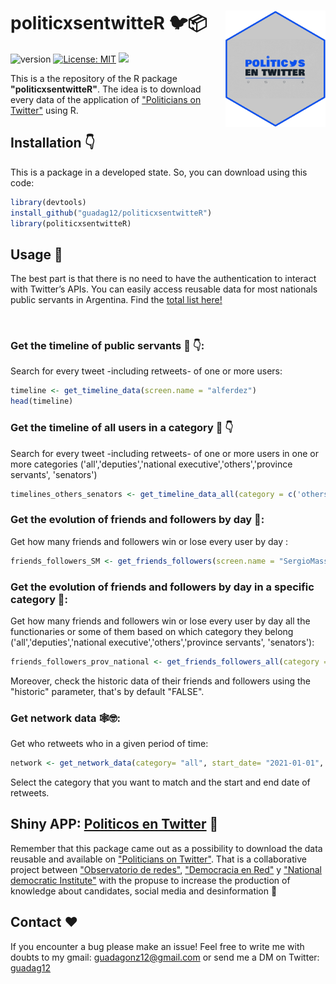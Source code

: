 <!-- README.md is generated from README.Rmd. Please edit that file -->
  
  # politicxsentwitteR 🐦📦  <img src="man/figures/logo.png" width="160px" align="right" />

![version](https://img.shields.io/badge/version-0.0.0.9-green) [![License: MIT](https://img.shields.io/badge/License-MIT-yellow.svg)](https://opensource.org/licenses/MIT)  ![](https://visitor-badge.glitch.me/badge?page_id=guadag12.politicxsentwitteR&style=flat-square&color=0088cc) 

  This is a the repository of the R package __"politicxsentwitteR"__. The idea is to download every data of the application of ["Politicians on Twitter"](https://oderedes.shinyapps.io/politicosentwitter/) using R.
<!-- Use twitter from R. Get started by reading `vignette("rtweet")`. -->
  
  
  ## Installation 👇
  
  This is a package in a developed state. So, you can download using this code:
  
 ``` r 
library(devtools)
install_github("guadag12/politicxsentwitteR")
library(politicxsentwitteR)
```

## Usage 🌟

The best part is that there is no need to have the authentication to interact with Twitter’s APIs. You can easily access reusable data for most nationals public servants in Argentina. Find the [total list here!](https://github.com/Guadag12/polentw/raw/master1/data/politicxs_data.rda)

 
 ### Get the timeline of public servants 🤳 👇:
  
 Search for every tweet -including retweets- of one or more users:
 
 ``` r
 timeline <- get_timeline_data(screen.name = "alferdez")
 head(timeline)
 ```

 ### Get the timeline of all users in a category 🤳 👇
  
   Search for every tweet -including retweets- of one or more users in one or more categories ('all','deputies','national executive','others','province servants', 'senators')

 ``` r
 timelines_others_senators <- get_timeline_data_all(category = c('others','senators'))
 ```

 ### Get the evolution of friends and followers by day 👥:
  
   Get how many friends and followers win or lose every user by day :
  
   ``` r
 friends_followers_SM <- get_friends_followers(screen.name = "SergioMassa")
 ```

 ### Get the evolution of friends and followers by day in a specific category 👥:
  
   Get how many friends and followers win or lose every user by day all the functionaries or some of them based on which category they belong ('all','deputies','national executive','others','province servants', 'senators'):
  
   ``` r
 friends_followers_prov_national <- get_friends_followers_all(category = c('province servants','national executive' ),  historic = FALSE)
  ```

  Moreover, check the historic data of their friends and followers using the "historic" parameter, that's by default "FALSE".


 ### Get network data 🕸🤓:

  Get who retweets who in a given period of time:

  ``` r
  network <- get_network_data(category= "all", start_date= "2021-01-01", end_date = "2021-03-31")
  ```

 Select the category that you want to match and the start and end date of retweets.


## Shiny APP: [Politicos en Twitter](https://oderedes.shinyapps.io/politicosentwitter/) 🔷

Remember that this package came out as a possibility to download the data reusable and available on ["Politicians on Twitter"](https://oderedes.shinyapps.io/politicosentwitter/). That is a collaborative project between ["Observatorio de redes"](https://twitter.com/O_de_R), ["Democracia en Red"](https://twitter.com/fundacionDER) y ["National democratic Institute"](https://twitter.com/NDI) with the propuse to increase the production of knowledge about candidates, social media and desinformation 🙌


## Contact ❤️

If you encounter a bug please make an issue! Feel free to write me with doubts to my gmail: guadagonz12@gmail.com or send me a DM on Twitter: [guadag12](https://twitter.com/guadag12) 
